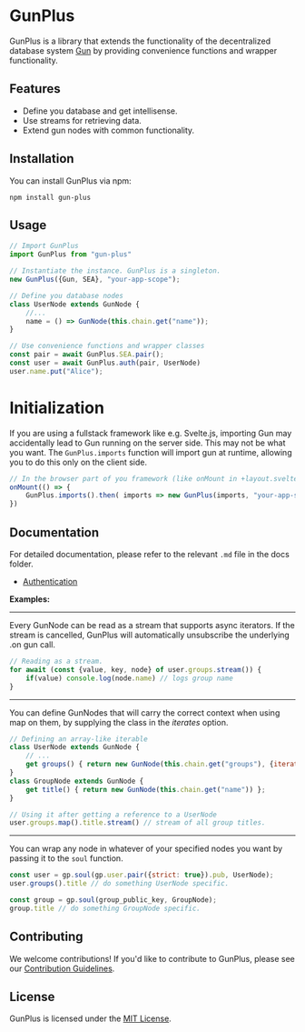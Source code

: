   
# GunPlus

GunPlus is a library that extends the functionality of the decentralized database system [Gun](https://gun.eco/) by providing convenience functions and wrapper functionality.

## Features

- Define you database and get intellisense.
- Use streams for retrieving data.
- Extend gun nodes with common functionality.

## Installation

You can install GunPlus via npm:

`npm install gun-plus` 

## Usage

```js
// Import GunPlus
import GunPlus from "gun-plus"

// Instantiate the instance. GunPlus is a singleton.
new GunPlus({Gun, SEA}, "your-app-scope");

// Define you database nodes
class UserNode extends GunNode {
	//...
	name = () => GunNode(this.chain.get("name"));
}

// Use convenience functions and wrapper classes
const pair = await GunPlus.SEA.pair();
const user = await GunPlus.auth(pair, UserNode)
user.name.put("Alice");
```

# Initialization 

If you are using a fullstack framework like e.g. Svelte.js, importing Gun may accidentally lead to Gun running on the server side. This may not be what you want. The `GunPlus.imports` function will import gun at runtime, allowing you to do this only on the client side.

```js
// In the browser part of you framework (like onMount in +layout.svelte)
onMount(() => {
	GunPlus.imports().then( imports => new GunPlus(imports, "your-app-scope") );
})

```

## Documentation

For detailed documentation, please refer to the relevant `.md` file in the docs folder.

- [Authentication](./docs/authentication.md)

**Examples:**

---

Every GunNode can be read as a stream that supports async iterators. If the stream is cancelled, GunPlus will automatically unsubscribe the underlying .on gun call.

```js
// Reading as a stream.
for await (const {value, key, node} of user.groups.stream()) {
	if(value) console.log(node.name) // logs group name
}
```

---

You can define GunNodes that will carry the correct context when using map on them, by supplying the class in the *iterates* option.
```js
// Defining an array-like iterable
class UserNode extends GunNode {
	// ...
	get groups() { return new GunNode(this.chain.get("groups"), {iterates: GroupNode}) }
}
class GroupNode extends GunNode {
	get title() { return new GunNode(this.chain.get("name")) };
}

// Using it after getting a reference to a UserNode
user.groups.map().title.stream() // stream of all group titles.
```

---

You can wrap any node in whatever of your specified nodes you want by passing it to the `soul` function.

```js
const user = gp.soul(gp.user.pair({strict: true}).pub, UserNode);
user.groups().title // do something UserNode specific.

const group = gp.soul(group_public_key, GroupNode);
group.title // do something GroupNode specific.
```


## Contributing

We welcome contributions! If you'd like to contribute to GunPlus, please see our [Contribution Guidelines](./docs/CONTRIBUTING.md).

## License

GunPlus is licensed under the [MIT License](./LICENSE.md).